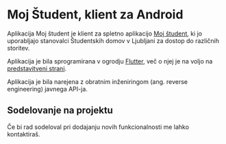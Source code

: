 # Moj Študent, klient za Android

Aplikacija Moj študent je klient za spletno aplikacijo [Moj študent](https://student.sd-lj.si/login), ki jo uporabljajo stanovalci Študentskih domov v Ljubljani za dostop do različnih storitev.

Aplikacija je bila sprogramirana v ogrodju [Flutter](https://flutter.com), več o njej je na voljo na [predstavitveni strani](https://mojstudent.marela.team).

Aplikacija je bila narejena z obratnim inženiringom (ang. reverse engineering) javnega API-ja.

## Sodelovanje na projektu

Če bi rad sodeloval pri dodajanju novih funkcionalnosti me lahko kontaktiraš.
